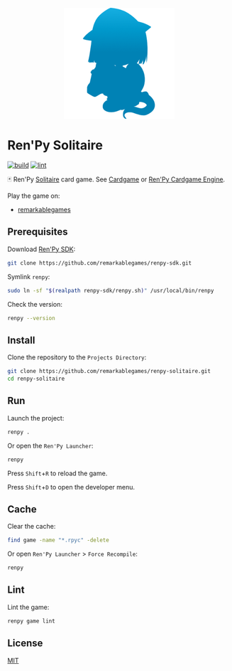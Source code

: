 <p align="center">
  <img src="https://raw.githubusercontent.com/remarkablegames/renpy-solitaire/master/game/gui/window_icon.png" alt="Renpy Solitaire">
</p>

# Ren'Py Solitaire

[![build](https://github.com/remarkablegames/renpy-solitaire/actions/workflows/build.yml/badge.svg)](https://github.com/remarkablegames/renpy-solitaire/actions/workflows/build.yml)
[![lint](https://github.com/remarkablegames/renpy-solitaire/actions/workflows/lint.yml/badge.svg)](https://github.com/remarkablegames/renpy-solitaire/actions/workflows/lint.yml)

🃏 Ren'Py [Solitaire](<https://wikipedia.org/wiki/Klondike_(solitaire)>) card game. See [Cardgame](https://www.renpy.org/wiki/renpy/Cardgame) or [Ren'Py Cardgame Engine](https://github.com/renpy/cardgame).

Play the game on:

- [remarkablegames](https://remarkablegames.org/renpy-solitaire)

## Prerequisites

Download [Ren'Py SDK](https://www.renpy.org/latest.html):

```sh
git clone https://github.com/remarkablegames/renpy-sdk.git
```

Symlink `renpy`:

```sh
sudo ln -sf "$(realpath renpy-sdk/renpy.sh)" /usr/local/bin/renpy
```

Check the version:

```sh
renpy --version
```

## Install

Clone the repository to the `Projects Directory`:

```sh
git clone https://github.com/remarkablegames/renpy-solitaire.git
cd renpy-solitaire
```

## Run

Launch the project:

```sh
renpy .
```

Or open the `Ren'Py Launcher`:

```sh
renpy
```

Press `Shift`+`R` to reload the game.

Press `Shift`+`D` to open the developer menu.

## Cache

Clear the cache:

```sh
find game -name "*.rpyc" -delete
```

Or open `Ren'Py Launcher` > `Force Recompile`:

```sh
renpy
```

## Lint

Lint the game:

```sh
renpy game lint
```

## License

[MIT](LICENSE)
